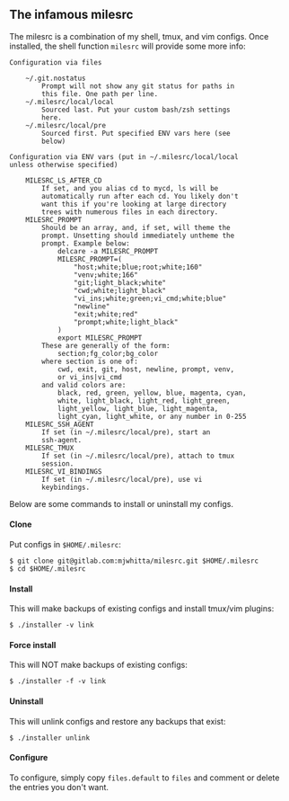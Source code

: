 ## The infamous milesrc

The milesrc is a combination of my shell, tmux, and vim configs. Once
installed, the shell function `milesrc` will provide some more info:

```
Configuration via files

    ~/.git.nostatus
        Prompt will not show any git status for paths in
        this file. One path per line.
    ~/.milesrc/local/local
        Sourced last. Put your custom bash/zsh settings
        here.
    ~/.milesrc/local/pre
        Sourced first. Put specified ENV vars here (see
        below)

Configuration via ENV vars (put in ~/.milesrc/local/local
unless otherwise specified)

    MILESRC_LS_AFTER_CD
        If set, and you alias cd to mycd, ls will be
        automatically run after each cd. You likely don't
        want this if you're looking at large directory
        trees with numerous files in each directory.
    MILESRC_PROMPT
        Should be an array, and, if set, will theme the
        prompt. Unsetting should immediately untheme the
        prompt. Example below:
            delcare -a MILESRC_PROMPT
            MILESRC_PROMPT=(
                "host;white;blue;root;white;160"
                "venv;white;166"
                "git;light_black;white"
                "cwd;white;light_black"
                "vi_ins;white;green;vi_cmd;white;blue"
                "newline"
                "exit;white;red"
                "prompt;white;light_black"
            )
            export MILESRC_PROMPT
        These are generally of the form:
            section;fg_color;bg_color
        where section is one of:
            cwd, exit, git, host, newline, prompt, venv,
            or vi_ins|vi_cmd
        and valid colors are:
            black, red, green, yellow, blue, magenta, cyan,
            white, light_black, light_red, light_green,
            light_yellow, light_blue, light_magenta,
            light_cyan, light_white, or any number in 0-255
    MILESRC_SSH_AGENT
        If set (in ~/.milesrc/local/pre), start an
        ssh-agent.
    MILESRC_TMUX
        If set (in ~/.milesrc/local/pre), attach to tmux
        session.
    MILESRC_VI_BINDINGS
        If set (in ~/.milesrc/local/pre), use vi
        keybindings.
```

Below are some commands to install or uninstall my configs.

#### Clone

Put configs in `$HOME/.milesrc`:

```
$ git clone git@gitlab.com:mjwhitta/milesrc.git $HOME/.milesrc
$ cd $HOME/.milesrc
```

#### Install

This will make backups of existing configs and install tmux/vim
plugins:

```
$ ./installer -v link
```

#### Force install

This will NOT make backups of existing configs:

```
$ ./installer -f -v link
```

#### Uninstall

This will unlink configs and restore any backups that exist:

```
$ ./installer unlink
```

#### Configure

To configure, simply copy `files.default` to `files` and comment or
delete the entries you don't want.
